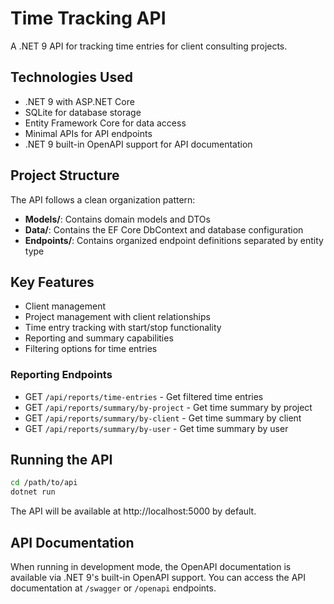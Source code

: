 # Time Tracking API

A .NET 9 API for tracking time entries for client consulting projects.

## Technologies Used

- .NET 9 with ASP.NET Core
- SQLite for database storage
- Entity Framework Core for data access
- Minimal APIs for API endpoints
- .NET 9 built-in OpenAPI support for API documentation

## Project Structure

The API follows a clean organization pattern:

- **Models/**: Contains domain models and DTOs
- **Data/**: Contains the EF Core DbContext and database configuration
- **Endpoints/**: Contains organized endpoint definitions separated by entity type

## Key Features

- Client management
- Project management with client relationships
- Time entry tracking with start/stop functionality
- Reporting and summary capabilities
- Filtering options for time entries

### Reporting Endpoints

- GET `/api/reports/time-entries` - Get filtered time entries
- GET `/api/reports/summary/by-project` - Get time summary by project
- GET `/api/reports/summary/by-client` - Get time summary by client
- GET `/api/reports/summary/by-user` - Get time summary by user

## Running the API

```sh
cd /path/to/api
dotnet run
```

The API will be available at http://localhost:5000 by default.

## API Documentation

When running in development mode, the OpenAPI documentation is available via .NET 9's built-in OpenAPI support. You can access the API documentation at `/swagger` or `/openapi` endpoints.
